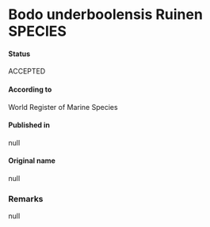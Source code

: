 Bodo underboolensis Ruinen SPECIES
=======

#### Status
ACCEPTED

#### According to
World Register of Marine Species

#### Published in
null

#### Original name
null

### Remarks
null